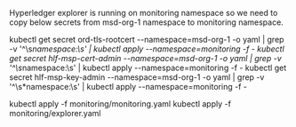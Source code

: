 Hyperledger explorer is running on monitoring namespace so we need to copy below secrets from msd-org-1 namespace to monitoring namespace.

kubectl get secret ord-tls-rootcert  --namespace=msd-org-1 -o yaml | grep -v '^\s*namespace:\s' | kubectl apply --namespace=monitoring -f -
kubectl get secret hlf-msp-cert-admin   --namespace=msd-org-1 -o yaml | grep -v '^\s*namespace:\s' | kubectl apply --namespace=monitoring -f -
kubectl get secret hlf-msp-key-admin   --namespace=msd-org-1 -o yaml | grep -v '^\s*namespace:\s' | kubectl apply --namespace=monitoring -f -

kubectl apply -f monitoring/monitoring.yaml
kubectl apply -f monitoring/explorer.yaml
